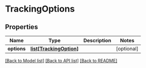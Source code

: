 # TrackingOptions

## Properties
Name | Type | Description | Notes
------------ | ------------- | ------------- | -------------
**options** | [**list[TrackingOption]**](TrackingOption.md) |  | [optional] 

[[Back to Model list]](../README.md#documentation-for-models) [[Back to API list]](../README.md#documentation-for-api-endpoints) [[Back to README]](../README.md)


